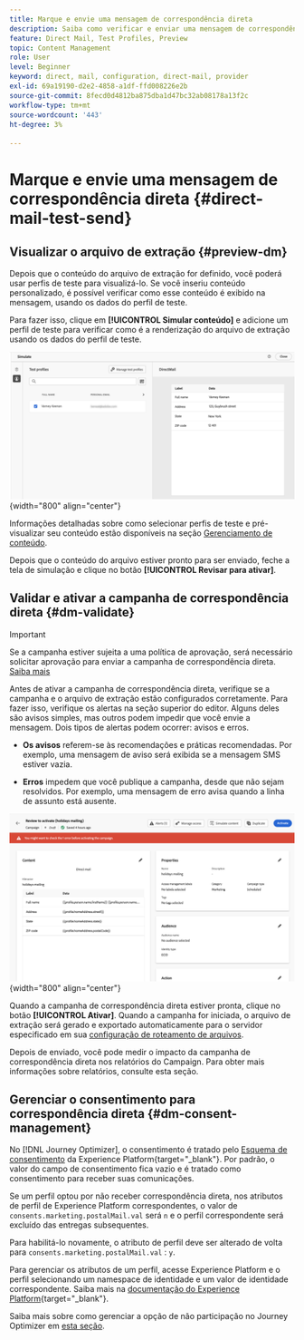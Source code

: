 ```yaml
---
title: Marque e envie uma mensagem de correspondência direta
description: Saiba como verificar e enviar uma mensagem de correspondência direta no Journey Optimizer
feature: Direct Mail, Test Profiles, Preview
topic: Content Management
role: User
level: Beginner
keyword: direct, mail, configuration, direct-mail, provider
exl-id: 69a19190-d2e2-4858-a1df-ffd008226e2b
source-git-commit: 8fecd0d4812ba875dba1d47bc32ab08178a13f2c
workflow-type: tm+mt
source-wordcount: '443'
ht-degree: 3%

---
```


# Marque e envie uma mensagem de correspondência direta {#direct-mail-test-send}

## Visualizar o arquivo de extração {#preview-dm}

Depois que o conteúdo do arquivo de extração for definido, você poderá usar perfis de teste para visualizá-lo. Se você inseriu conteúdo personalizado, é possível verificar como esse conteúdo é exibido na mensagem, usando os dados do perfil de teste.

Para fazer isso, clique em **[!UICONTROL Simular conteúdo]** e adicione um perfil de teste para verificar como é a renderização do arquivo de extração usando os dados do perfil de teste.

![](assets/direct-mail-simulate.png){width="800" align="center"}

Informações detalhadas sobre como selecionar perfis de teste e pré-visualizar seu conteúdo estão disponíveis na seção [Gerenciamento de conteúdo](../content-management/preview-test.md).

Depois que o conteúdo do arquivo estiver pronto para ser enviado, feche a tela de simulação e clique no botão **[!UICONTROL Revisar para ativar]**.

## Validar e ativar a campanha de correspondência direta {#dm-validate}

>[!IMPORTANT]
>
> Se a campanha estiver sujeita a uma política de aprovação, será necessário solicitar aprovação para enviar a campanha de correspondência direta. [Saiba mais](../test-approve/gs-approval.md)

Antes de ativar a campanha de correspondência direta, verifique se a campanha e o arquivo de extração estão configurados corretamente. Para fazer isso, verifique os alertas na seção superior do editor. Alguns deles são avisos simples, mas outros podem impedir que você envie a mensagem. Dois tipos de alertas podem ocorrer: avisos e erros.

* **Os avisos** referem-se às recomendações e práticas recomendadas. Por exemplo, uma mensagem de aviso será exibida se a mensagem SMS estiver vazia.

* **Erros** impedem que você publique a campanha, desde que não sejam resolvidos. Por exemplo, uma mensagem de erro avisa quando a linha de assunto está ausente.

![](assets/direct-mail-review.png){width="800" align="center"}

Quando a campanha de correspondência direta estiver pronta, clique no botão **[!UICONTROL Ativar]**. Quando a campanha for iniciada, o arquivo de extração será gerado e exportado automaticamente para o servidor especificado em sua [configuração de roteamento de arquivos](../direct-mail/direct-mail-configuration.md).

Depois de enviado, você pode medir o impacto da campanha de correspondência direta nos relatórios do Campaign. Para obter mais informações sobre relatórios, consulte esta seção.

## Gerenciar o consentimento para correspondência direta {#dm-consent-management}

No [!DNL Journey Optimizer], o consentimento é tratado pelo [Esquema de consentimento](https://experienceleague.adobe.com/docs/experience-platform/xdm/field-groups/profile/consents.html?lang=pt-BR) da Experience Platform{target="_blank"}. Por padrão, o valor do campo de consentimento fica vazio e é tratado como consentimento para receber suas comunicações.

Se um perfil optou por não receber correspondência direta, nos atributos de perfil de Experience Platform correspondentes, o valor de `consents.marketing.postalMail.val` será `n` e o perfil correspondente será excluído das entregas subsequentes.

Para habilitá-lo novamente, o atributo de perfil deve ser alterado de volta para `consents.marketing.postalMail.val` : `y`.

Para gerenciar os atributos de um perfil, acesse Experience Platform e o perfil selecionando um namespace de identidade e um valor de identidade correspondente. Saiba mais na [documentação do Experience Platform](https://experienceleague.adobe.com/docs/experience-platform/profile/ui/user-guide.html?lang=pt-BR#getting-started){target="_blank"}.

Saiba mais sobre como gerenciar a opção de não participação no Journey Optimizer em [esta seção](../privacy/opt-out.md).
